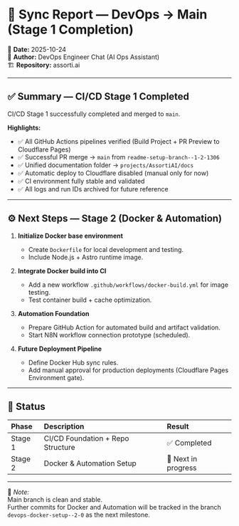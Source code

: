 # 🧩 Sync Report — DevOps → Main (Stage 1 Completion)

📅 **Date:** 2025-10-24  
👤 **Author:** DevOps Engineer Chat (AI Ops Assistant)  
🏗️ **Repository:** assorti.ai  

---

## ✅ Summary — CI/CD Stage 1 Completed

CI/CD Stage 1 successfully completed and merged to `main`.

**Highlights:**
- ✅ All GitHub Actions pipelines verified (Build Project + PR Preview to Cloudflare Pages)  
- ✅ Successful PR merge → `main` from `readme-setup-branch--1-2-1306`  
- ✅ Unified documentation folder → `projects/AssortiAI/docs`  
- ✅ Automatic deploy to Cloudflare disabled (manual only for now)  
- ✅ CI environment fully stable and validated  
- ✅ All logs and run IDs archived for future reference  

---

## ⚙️ Next Steps — Stage 2 (Docker & Automation)

1. **Initialize Docker base environment**
   - Create `Dockerfile` for local development and testing.  
   - Include Node.js + Astro runtime image.  

2. **Integrate Docker build into CI**
   - Add a new workflow `.github/workflows/docker-build.yml` for image testing.  
   - Test container build + cache optimization.  

3. **Automation Foundation**
   - Prepare GitHub Action for automated build and artifact validation.  
   - Start N8N workflow connection prototype (scheduled).  

4. **Future Deployment Pipeline**
   - Define Docker Hub sync rules.  
   - Add manual approval for production deployments (Cloudflare Pages Environment gate).  

---

## 🧭 Status
| Phase | Description | Result |
|:------|:-------------|:--------|
| Stage 1 | CI/CD Foundation + Repo Structure | ✅ Completed |
| Stage 2 | Docker & Automation Setup | 🔄 Next in progress |

---

📘 *Note:*  
Main branch is clean and stable.  
Further commits for Docker and Automation will be tracked in the branch  
`devops-docker-setup--2-0` as the next milestone.
